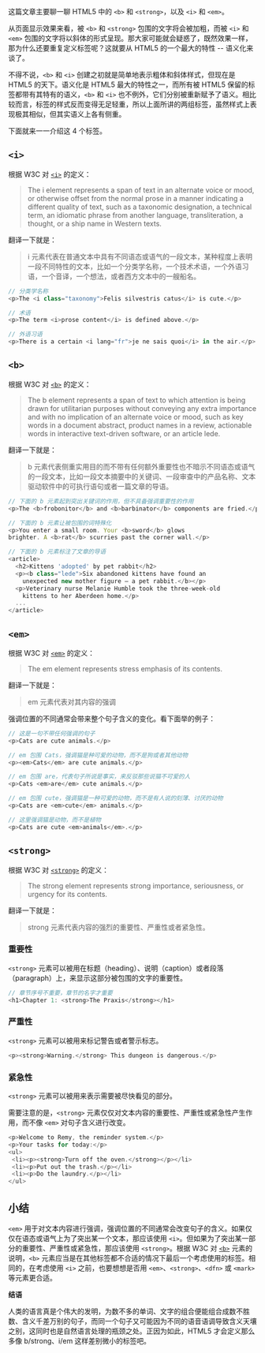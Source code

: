 这篇文章主要聊一聊 HTML5 中的 `<b>` 和 `<strong>`，以及 `<i>` 和 `<em>`。

从页面显示效果来看，被 `<b>` 和 `<strong>` 包围的文字将会被加粗，而被 `<i>` 和 `<em>` 包围的文字将以斜体的形式呈现。那大家可能就会疑惑了，既然效果一样，那为什么还要重复定义标签呢？这就要从 HTML5 的一个最大的特性 -- 语义化来谈了。

不得不说，`<b>` 和 `<i>` 创建之初就是简单地表示粗体和斜体样式，但现在是 HTML5 的天下。语义化是 HTML5 最大的特性之一，而所有被 HTML5 保留的标签都带有其特有的语义，`<b>` 和 `<i>` 也不例外，它们分别被重新赋予了语义。相比较而言，标签的样式反而变得无足轻重，所以上面所讲的两组标签，虽然样式上表现极其相似，但其实语义上各有侧重。

下面就来一一介绍这 4 个标签。

## `<i>`

根据 W3C 对 [`<i>`](https://www.w3.org/TR/html5/text-level-semantics.html#the-i-element) 的定义：

> The i element represents a span of text in an alternate voice or mood, or otherwise offset from the normal prose in a manner indicating a different quality of text, such as a taxonomic designation, a technical term, an idiomatic phrase from another language, transliteration, a thought, or a ship name in Western texts.

翻译一下就是：

> i 元素代表在普通文本中具有不同语态或语气的一段文本，某种程度上表明一段不同特性的文本，比如一个分类学名称，一个技术术语，一个外语习语，一个音译，一个想法，或者西方文本中的一艘船名。

```javascript
// 分类学名称
<p>The <i class="taxonomy">Felis silvestris catus</i> is cute.</p>

// 术语
<p>The term <i>prose content</i> is defined above.</p>

// 外语习语
<p>There is a certain <i lang="fr">je ne sais quoi</i> in the air.</p>
```

## `<b>`

根据 W3C 对 [`<b>`](https://www.w3.org/TR/html5/text-level-semantics.html#the-b-element) 的定义：

> The b element represents a span of text to which attention is being drawn for utilitarian purposes without conveying any extra importance and with no implication of an alternate voice or mood, such as key words in a document abstract, product names in a review, actionable words in interactive text-driven software, or an article lede.

翻译一下就是：

> b 元素代表侧重实用目的而不带有任何额外重要性也不暗示不同语态或语气的一段文本，比如一段文本摘要中的关键词、一段审查中的产品名称、文本驱动软件中的可执行语句或者一篇文章的导语。

```javascript
// 下面的 b 元素起到突出关键词的作用，但不具备强调重要性的作用
<p>The <b>frobonitor</b> and <b>barbinator</b> components are fried.</p>

// 下面的 b 元素让被包围的词特殊化
<p>You enter a small room. Your <b>sword</b> glows
brighter. A <b>rat</b> scurries past the corner wall.</p>

// 下面的 b 元素标注了文章的导语
<article>
  <h2>Kittens 'adopted' by pet rabbit</h2>
  <p><b class="lede">Six abandoned kittens have found an
    unexpected new mother figure — a pet rabbit.</b></p>
  <p>Veterinary nurse Melanie Humble took the three-week-old
    kittens to her Aberdeen home.</p>
  ...
</article>
```

## `<em>`

根据 W3C 对 [`<em>`](https://www.w3.org/TR/html5/text-level-semantics.html#the-em-element) 的定义：

> The em element represents stress emphasis of its contents.

翻译一下就是：

> em 元素代表对其内容的强调

强调位置的不同通常会带来整个句子含义的变化。看下面举的例子：

```javascript
// 这是一句不带任何强调的句子
<p>Cats are cute animals.</p>

// em 包围 Cats，强调猫是种可爱的动物，而不是狗或者其他动物
<p><em>Cats</em> are cute animals.</p>

// em 包围 are，代表句子所说是事实，来反驳那些说猫不可爱的人
<p>Cats <em>are</em> cute animals.</p>

// em 包围 cute，强调猫是一种可爱的动物，而不是有人说的刻薄、讨厌的动物
<p>Cats are <em>cute</em> animals.</p>

// 这里强调猫是动物，而不是植物
<p>Cats are cute <em>animals</em>.</p>
```

## `<strong>`

根据 W3C 对 [`<strong>`](https://www.w3.org/TR/html5/text-level-semantics.html#the-strong-element) 的定义：

> The strong element represents strong importance, seriousness, or urgency for its contents.

翻译一下就是：

> strong 元素代表内容的强烈的重要性、严重性或者紧急性。

### 重要性

`<strong>` 元素可以被用在标题（heading）、说明（caption）或者段落（paragraph）上，来显示这部分被包围的文字的重要性。

```javascript
// 章节序号不重要，章节的名字才重要
<h1>Chapter 1: <strong>The Praxis</strong></h1>
```

### 严重性

`<strong>` 元素可以被用来标记警告或者警示标志。

```javascript
<p><strong>Warning.</strong> This dungeon is dangerous.</p>
```

### 紧急性

`<strong>` 元素可以被用来表示需要被尽快看见的部分。

需要注意的是，`<strong>` 元素仅仅对文本内容的重要性、严重性或紧急性产生作用，而不像 `<em>` 对句子含义进行改变。

```javascript
<p>Welcome to Remy, the reminder system.</p>
<p>Your tasks for today:</p>
<ul>
 <li><p><strong>Turn off the oven.</strong></p></li>
 <li><p>Put out the trash.</p></li>
 <li><p>Do the laundry.</p></li>
</ul>
```


## 小结

`<em>` 用于对文本内容进行强调，强调位置的不同通常会改变句子的含义。如果仅仅在语态或语气上为了突出某一个文本，那应该使用 `<i>`。但如果为了突出某一部分的重要性、严重性或紧急性，那应该使用 `<strong>`。根据 W3C 对 [`<b>`](https://www.w3.org/TR/html5/text-level-semantics.html#the-b-element) 元素的说明，`<b>` 元素应当是在其他标签都不合适的情况下最后一个考虑使用的标签。相同的，在考虑使用 `<i>` 之前，也要想想是否用 `<em>`、`<strong>`、`<dfn>` 或 `<mark>` 等元素更合适。

**结语**

人类的语言真是个伟大的发明，为数不多的单词、文字的组合便能组合成数不胜数、含义千差万别的句子，而同一个句子又可能因为不同的语音语调导致含义天壤之别，这同时也是自然语言处理的瓶颈之处。正因为如此，HTML5 才会定义那么多像 b/strong、i/em 这样差别微小的标签吧。
